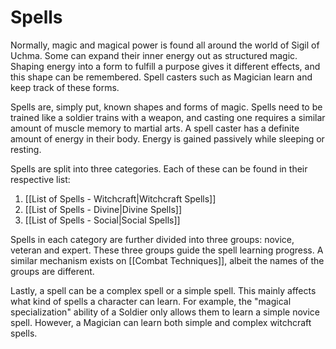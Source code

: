 # Spells
Normally, magic and magical power is found all around the world of Sigil of Uchma. Some can expand their inner energy out as structured magic. Shaping energy into a form to fulfill a purpose gives it different effects, and this shape can be remembered. Spell casters such as Magician learn and keep track of these forms.

Spells are, simply put, known shapes and forms of magic. Spells need to be trained like a soldier trains with a weapon, and casting one requires a similar amount of muscle memory to martial arts. A spell caster has a definite amount of energy in their body. Energy is gained passively while sleeping or resting.

Spells are split into three categories. Each of these can be found in their respective list:
1. [[List of Spells - Witchcraft|Witchcraft Spells]]
2. [[List of Spells - Divine|Divine Spells]]
3. [[List of Spells - Social|Social Spells]]

Spells in each category are further divided into three groups: novice, veteran and expert. These three groups guide the spell learning progress. A similar mechanism exists on [[Combat Techniques]], albeit the names of the groups are different.

Lastly, a spell can be a complex spell or a simple spell. This mainly affects what kind of spells a character can learn. For example, the "magical specialization" ability of a Soldier only allows them to learn a simple novice spell. However, a Magician can learn both simple and complex witchcraft spells.